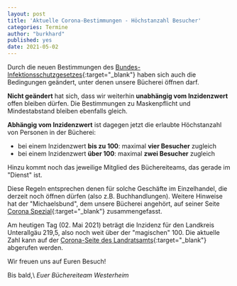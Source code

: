 ```yaml
---
layout: post
title: 'Aktuelle Corona-Bestimmungen - Höchstanzahl Besucher'
categories: Termine
author: "burkhard"
published: yes
date: 2021-05-02
---
```

Durch die neuen Bestimmungen des [Bundes-Infektionsschutzgesetzes](https://www.bgbl.de/fileadmin/user_upload/bgbl121s0802_buergerversion.pdf){:target="_blank"} haben sich auch die Bedingungen geändert, unter denen unsere Bücherei öffnen darf.

**Nicht geändert** hat sich, dass wir weiterhin **unabhängig vom Inzidenzwert** offen bleiben dürfen. Die Bestimmungen zu Maskenpflicht und Mindestabstand bleiben ebenfalls gleich.

**Abhängig vom Inzidenzwert** ist dagegen jetzt die erlaubte Höchstanzahl von Personen in der Bücherei:
* bei einem Inzidenzwert **bis zu 100**: maximal **vier Besucher** zugleich
* bei einem Inzidenzwert **über 100**: maximal **zwei Besucher** zugleich

Hinzu kommt noch das jeweilige Mitglied des Büchereiteams, das gerade im "Dienst" ist.

Diese Regeln entsprechen denen für solche Geschäfte im Einzelhandel, die derzeit noch öffnen dürfen (also z.B. Buchhandlungen). Weitere Hinweise hat der "Michaelsbund", dem unsere Bücherei angehört, auf seiner Seite [Corona Spezial](https://www.michaelsbund.de/buechereien/corona-spezial/){:target="_blank"} zusammengefasst.

Am heutigen Tag (02. Mai 2021) beträgt die Inzidenz für den Landkreis Unterallgäu 219,5, also noch weit über der "magischen" 100. Die aktuelle Zahl kann auf der [Corona-Seite des Landratsamts](https://www.landratsamt-unterallgaeu.de/buergerservice/gesundheit/coronavirus){:target="_blank"} abgerufen werden.

Wir freuen uns auf Euren Besuch!

Bis bald,\\
*Euer Büchereiteam Westerheim*